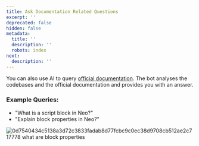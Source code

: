 ```yaml
---
title: Ask Documentation Related Questions
excerpt: ''
deprecated: false
hidden: false
metadata:
  title: ''
  description: ''
  robots: index
next:
  description: ''
---
```

You can also use AI to query [official documentation](https://docs.capillarytech.com/docs/extension). The bot analyses the codebases and the official documentation and provides you with an answer. 

### Example Queries:

* "What is a script block in Neo?"
* "Explain block properties in Neo?"

![0d7540434c5138a3d72c3833fadab8d77fcbc9c0ec38d9708cb512ae2c717778 what are  block properties](https://files.readme.io/0d7540434c5138a3d72c3833fadab8d77fcbc9c0ec38d9708cb512ae2c717778-what_are__block_properties.gif)
